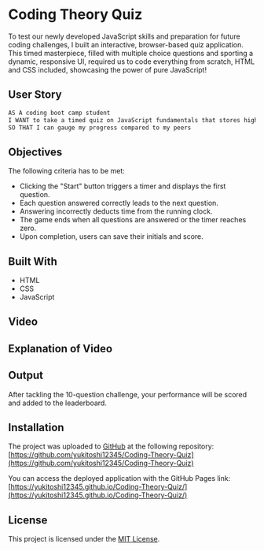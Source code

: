 # Coding Theory Quiz
To test our newly developed JavaScript skills and preparation for future coding challenges, I built an interactive, browser-based quiz application. This timed masterpiece, filled with multiple choice questions and sporting a dynamic, responsive UI, required us to code everything from scratch, HTML and CSS included, showcasing the power of pure JavaScript!

## User Story

```md
AS A coding boot camp student
I WANT to take a timed quiz on JavaScript fundamentals that stores high scores
SO THAT I can gauge my progress compared to my peers
```

## Objectives
The following criteria has to be met:

- Clicking the "Start" button triggers a timer and displays the first question.
- Each question answered correctly leads to the next question.
- Answering incorrectly deducts time from the running clock.
- The game ends when all questions are answered or the timer reaches zero.
- Upon completion, users can save their initials and score.

## Built With
- HTML
- CSS
- JavaScript

## Video

## Explanation of Video

## Output

After tackling the 10-question challenge, your performance will be scored and added to the leaderboard.

## Installation
The project was uploaded to [GitHub](https://github.com/) at the following repository:
[https://github.com/yukitoshi12345/Coding-Theory-Quiz](https://github.com/yukitoshi12345/Coding-Theory-Quiz)

You can access the deployed application with the GitHub Pages link:
[https://yukitoshi12345.github.io/Coding-Theory-Quiz/](https://yukitoshi12345.github.io/Coding-Theory-Quiz/)

## License
This project is licensed under the [MIT License](https://github.com/Yukitoshi12345/Coding-Theory-Quiz/blob/main/LICENSE).

